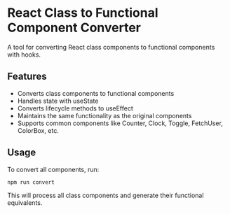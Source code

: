 # React Class to Functional Component Converter

A tool for converting React class components to functional components with hooks.

## Features

- Converts class components to functional components
- Handles state with useState
- Converts lifecycle methods to useEffect
- Maintains the same functionality as the original components
- Supports common components like Counter, Clock, Toggle, FetchUser, ColorBox, etc.

## Usage

To convert all components, run:

```
npm run convert
```

This will process all class components and generate their functional equivalents.
